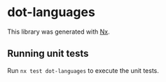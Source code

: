 # dot-languages

This library was generated with [Nx](https://nx.dev).

## Running unit tests

Run `nx test dot-languages` to execute the unit tests.
